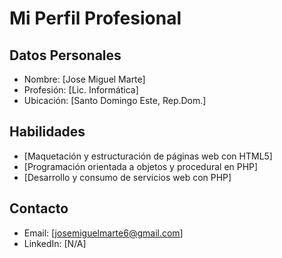 # Mi Perfil Profesional

## Datos Personales
- Nombre: [Jose Miguel Marte]
- Profesión: [Lic. Informática]
- Ubicación: [Santo Domingo Este, Rep.Dom.]

## Habilidades
- [Maquetación y estructuración de páginas web con HTML5]
- [Programación orientada a objetos y procedural en PHP]
- [Desarrollo y consumo de servicios web con PHP]

## Contacto
- Email: [josemiguelmarte6@gmail.com]
- LinkedIn: [N/A]
